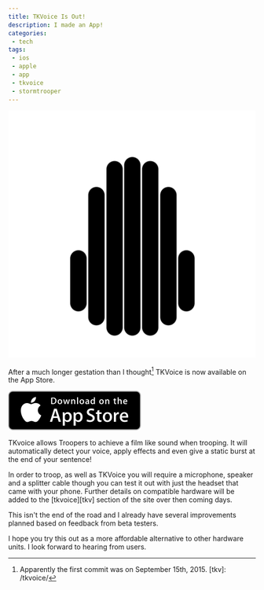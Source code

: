```yaml
---
title: TKVoice Is Out!
description: I made an App!
categories:
 - tech
tags:
 - ios
 - apple
 - app
 - tkvoice
 - stormtrooper
---
```


<div class="text-center">
    <img class="tkvoiceicon" src="/images/tkvoice/tkvoicelogo.svg" alt="TKVoice logo"/>
</div>

After a much longer gestation than I thought[^tkv1] TKVoice is now available on the App Store.

<a href="https://geo.itunes.apple.com/gb/app/tkvoice/id1079598806?mt=8&at=1000l88V&ct=website"><img class="center" src="/images/tkvoice/appstorebadge.svg" alt="Download on the App Store" /></a>

TKvoice allows Troopers to achieve a film like sound when trooping.  It will automatically detect your voice, apply effects and even give a static burst at the end of your sentence!

In order to troop, as well as TKVoice you will require a microphone, speaker and a splitter cable though you can test it out with just the headset that came with your phone.  Further details on compatible hardware will be added to the [tkvoice][tkv] section of the site over then coming days.

This isn't the end of the road and I already have several improvements planned based on feedback from beta testers.

I hope you try this out as a more affordable alternative to other hardware units.  I look forward to hearing from users.

[^tkv1]: Apparently the first commit was on September 15th, 2015.
[tkv]: /tkvoice/
